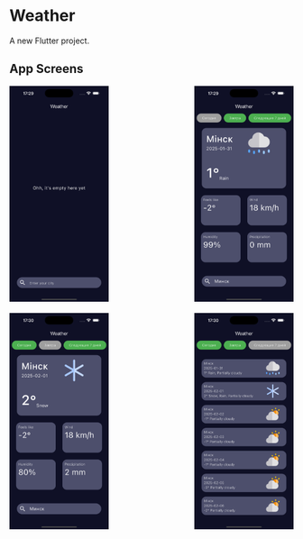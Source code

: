 # Weather
A new Flutter project.

## App Screens

<div style="display: flex; flex-wrap: wrap; justify-content: space-between;">
    <img src="assets/pngs/startScreen.png" alt="Start Screen" width="35%" style="margin-bottom: 20px;">
    <img src="assets/pngs/today.png" alt="Today" width="35%" style="margin-bottom: 20px;">
    <img src="assets/pngs/tomorrow.png" alt="Tomorrow" width="35%" style="margin-bottom: 20px;">
    <img src="assets/pngs/nextWeek.png" alt="Next week" width="35%" style="margin-bottom: 20px;">
</div>
